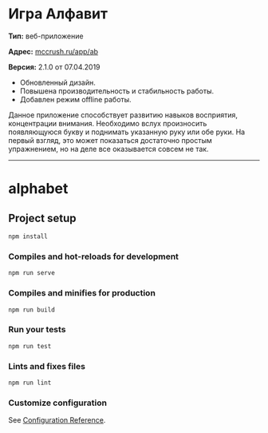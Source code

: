 # Игра Алфавит

**Тип:** веб-приложение

**Адрес:** [mccrush.ru/app/ab](https://mccrush.ru/app/ab)

**Версия:** 2.1.0 от 07.04.2019

- Обновленный дизайн.
- Повышена производительность и стабильность работы.
- Добавлен режим offline работы.

Данное приложение способствует развитию навыков восприятия, концентрации внимания. Необходимо вслух произносить появляющуюся букву и поднимать указанную руку или обе руки. На первый взгляд, это может показаться достаточно простым упражнением, но на деле все оказывается совсем не так.

---

# alphabet

## Project setup
```
npm install
```

### Compiles and hot-reloads for development
```
npm run serve
```

### Compiles and minifies for production
```
npm run build
```

### Run your tests
```
npm run test
```

### Lints and fixes files
```
npm run lint
```

### Customize configuration
See [Configuration Reference](https://cli.vuejs.org/config/).
